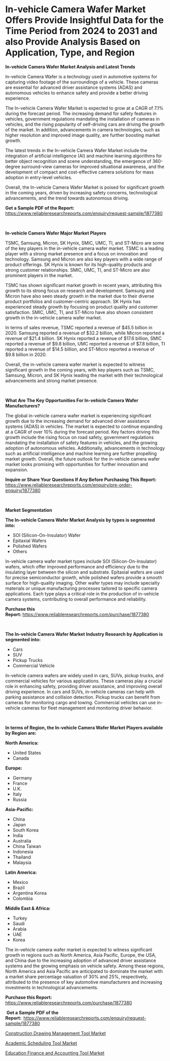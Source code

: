 <p><h1>In-vehicle Camera Wafer Market Offers Provide Insightful Data for the Time Period from 2024 to 2031 and also Provide Analysis Based on Application, Type, and Region</h1></p><p><strong>In-vehicle Camera Wafer Market Analysis and Latest Trends</strong></p>
<p><p>In-vehicle Camera Wafer is a technology used in automotive systems for capturing video footage of the surroundings of a vehicle. These cameras are essential for advanced driver assistance systems (ADAS) and autonomous vehicles to enhance safety and provide a better driving experience.</p><p>The In-vehicle Camera Wafer Market is expected to grow at a CAGR of 7.1% during the forecast period. The increasing demand for safety features in vehicles, government regulations mandating the installation of cameras in vehicles, and the rising popularity of self-driving cars are driving the growth of the market. In addition, advancements in camera technologies, such as higher resolution and improved image quality, are further boosting market growth.</p><p>The latest trends in the In-vehicle Camera Wafer Market include the integration of artificial intelligence (AI) and machine learning algorithms for better object recognition and scene understanding, the emergence of 360-degree surround-view cameras for improved situational awareness, and the development of compact and cost-effective camera solutions for mass adoption in entry-level vehicles.</p><p>Overall, the In-vehicle Camera Wafer Market is poised for significant growth in the coming years, driven by increasing safety concerns, technological advancements, and the trend towards autonomous driving.</p></p>
<p><strong>Get a Sample PDF of the Report:&nbsp;</strong> <a href="https://www.reliableresearchreports.com/enquiry/request-sample/1877380">https://www.reliableresearchreports.com/enquiry/request-sample/1877380</a></p>
<p>&nbsp;</p>
<p><strong>In-vehicle Camera Wafer Major Market Players</strong></p>
<p><p>TSMC, Samsung, Micron, SK Hynix, SMIC, UMC, TI, and ST-Micro are some of the key players in the in-vehicle camera wafer market. TSMC is a leading player with a strong market presence and a focus on innovation and technology. Samsung and Micron are also key players with a wide range of product offerings. SK Hynix is known for its high-quality products and strong customer relationships. SMIC, UMC, TI, and ST-Micro are also prominent players in the market.</p><p>TSMC has shown significant market growth in recent years, attributing this growth to its strong focus on research and development. Samsung and Micron have also seen steady growth in the market due to their diverse product portfolios and customer-centric approach. SK Hynix has experienced steady growth by focusing on product quality and customer satisfaction. SMIC, UMC, TI, and ST-Micro have also shown consistent growth in the in-vehicle camera wafer market.</p><p>In terms of sales revenue, TSMC reported a revenue of $45.5 billion in 2020. Samsung reported a revenue of $32.2 billion, while Micron reported a revenue of $21.4 billion. SK Hynix reported a revenue of $17.6 billion, SMIC reported a revenue of $9.8 billion, UMC reported a revenue of $7.8 billion, TI reported a revenue of $14.5 billion, and ST-Micro reported a revenue of $9.8 billion in 2020.</p><p>Overall, the in-vehicle camera wafer market is expected to witness significant growth in the coming years, with key players such as TSMC, Samsung, Micron, and SK Hynix leading the market with their technological advancements and strong market presence.</p></p>
<p>&nbsp;</p>
<p><strong>What Are The Key Opportunities For In-vehicle Camera Wafer Manufacturers?</strong></p>
<p><p>The global in-vehicle camera wafer market is experiencing significant growth due to the increasing demand for advanced driver assistance systems (ADAS) in vehicles. The market is expected to continue expanding at a CAGR of over 10% during the forecast period. Key factors driving this growth include the rising focus on road safety, government regulations mandating the installation of safety features in vehicles, and the growing adoption of autonomous vehicles. Additionally, advancements in technology such as artificial intelligence and machine learning are further propelling market growth. Overall, the future outlook for the in-vehicle camera wafer market looks promising with opportunities for further innovation and expansion.</p></p>
<p><strong>Inquire or Share Your Questions If Any Before Purchasing This Report:</strong> <a href="https://www.reliableresearchreports.com/enquiry/pre-order-enquiry/1877380">https://www.reliableresearchreports.com/enquiry/pre-order-enquiry/1877380</a></p>
<p>&nbsp;</p>
<p><strong>Market Segmentation</strong></p>
<p><strong>The In-vehicle Camera Wafer Market Analysis by types is segmented into:</strong></p>
<p><ul><li>SOI (Silicon-On-Insulator) Wafer</li><li>Epitaxial Wafers</li><li>Polished Wafers</li><li>Others</li></ul></p>
<p><p>In-vehicle camera wafer market types include SOI (Silicon-On-Insulator) wafers, which offer improved performance and efficiency due to the insulating layer between the silicon and substrate. Epitaxial wafers are used for precise semiconductor growth, while polished wafers provide a smooth surface for high-quality imaging. Other wafer types may include specialty materials or unique manufacturing processes tailored to specific camera applications. Each type plays a critical role in the production of in-vehicle camera systems, contributing to overall performance and reliability.</p></p>
<p><strong>Purchase this Report:&nbsp;</strong><a href="https://www.reliableresearchreports.com/purchase/1877380">https://www.reliableresearchreports.com/purchase/1877380</a></p>
<p>&nbsp;</p>
<p><strong>The In-vehicle Camera Wafer Market Industry Research by Application is segmented into:</strong></p>
<p><ul><li>Cars</li><li>SUV</li><li>Pickup Trucks</li><li>Commercial Vehicle</li></ul></p>
<p><p>In-vehicle camera wafers are widely used in cars, SUVs, pickup trucks, and commercial vehicles for various applications. These cameras play a crucial role in enhancing safety, providing driver assistance, and improving overall driving experience. In cars and SUVs, in-vehicle cameras can help with parking assistance and collision detection. Pickup trucks can benefit from cameras for monitoring cargo and towing. Commercial vehicles can use in-vehicle cameras for fleet management and monitoring driver behavior.</p></p>
<p>&nbsp;</p>
<p><strong>In terms of Region, the In-vehicle Camera Wafer Market Players available by Region are:</strong></p>
<p>
    <p> <strong> North America: </strong>
        <ul>
            <li>United States</li>
            <li>Canada</li>
        </ul>
        </p> 
    <p> <strong> Europe: </strong>
        <ul>
            <li>Germany</li>
            <li>France</li>
            <li>U.K.</li>
            <li>Italy</li>
            <li>Russia</li>
        </ul>
        </p> 
    <p> <strong> Asia-Pacific: </strong>
        <ul>
            <li>China</li>
            <li>Japan</li>
            <li>South Korea</li>
            <li>India</li>
            <li>Australia</li>
            <li>China Taiwan</li>
            <li>Indonesia</li>
            <li>Thailand</li>
            <li>Malaysia</li>
        </ul>
        </p> 
    <p> <strong> Latin America: </strong>
        <ul>
            <li>Mexico</li>
            <li>Brazil</li>
            <li>Argentina Korea</li>
            <li>Colombia</li>
        </ul>
        </p> 
    <p> <strong> Middle East & Africa: </strong>
        <ul>
            <li>Turkey</li>
            <li>Saudi</li>
            <li>Arabia</li>
            <li>UAE</li>
            <li>Korea</li>
        </ul>
    </p>
    </p>
<p><p>The in-vehicle camera wafer market is expected to witness significant growth in regions such as North America, Asia Pacific, Europe, the USA, and China due to the increasing adoption of advanced driver assistance systems and the growing emphasis on vehicle safety. Among these regions, North America and Asia Pacific are anticipated to dominate the market with a market share percentage valuation of 30% and 25%, respectively, attributed to the presence of key automotive manufacturers and increasing investments in technological advancements.</p></p>
<p><strong>Purchase this Report: </strong><a href="https://www.reliableresearchreports.com/purchase/1877380">https://www.reliableresearchreports.com/purchase/1877380</a></p>
<p>&nbsp;<strong>Get a Sample PDF of the Report:&nbsp;&nbsp;</strong><a href="https://www.reliableresearchreports.com/enquiry/request-sample/1877380">https://www.reliableresearchreports.com/enquiry/request-sample/1877380</a></p>
<p><strong></strong></p>
<p><p><a href="https://view.publitas.com/reportprime-1/construction-drawing-management-tool-market-with-the-goal-of-estimating-the-market-size-and-future-growth-potential-of-various-market-segments-based-on-component-applications-end-user-and-region/">Construction Drawing Management Tool Market</a></p><p><a href="https://view.publitas.com/reportprime-1/academic-scheduling-tool-market-size-reflecting-a-forecast-till-2030-market-by-type-by-application-and-by-geography/">Academic Scheduling Tool Market</a></p><p><a href="https://view.publitas.com/reportprime-1/education-finance-and-accounting-tool-market-size-share-trends-analysis-report-by-material-by-type-by-end-user-by-region-and-segment-forecasts-2023-2030/">Education Finance and Accounting Tool Market</a></p></p>